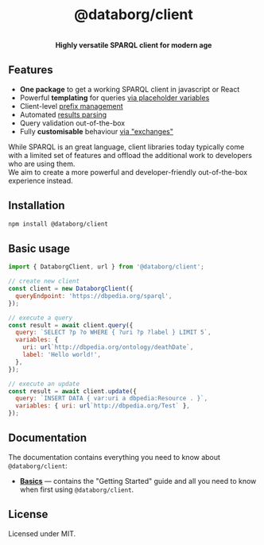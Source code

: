 <div align="center">
  <h1>@databorg/client</h1>

  <br />

  <strong>
    Highly versatile SPARQL client for modern age
  </strong>
</div>

## Features

- **One package** to get a working SPARQL client in javascript or React
- Powerful **templating** for queries [via placeholder variables](./docs/Basics.md#templating)
- Client-level [prefix management](./docs/Basics.md#setting-up-the-client)
- Automated [results parsing](./docs/Basics.md#results-parsing)
- Query validation out-of-the-box
- Fully **customisable** behaviour [via "exchanges"](./docs/Basics.md#exchanges)

While SPARQL is an great language, client libraries today typically come with a limited set of features and offload the additional work to developers who are using them.  
We aim to create a more powerful and developer-friendly out-of-the-box experience instead.

## Installation

```sh
npm install @databorg/client
```

## Basic usage

```js
import { DataborgClient, url } from '@databorg/client';

// create new client
const client = new DataborgClient({
  queryEndpoint: 'https://dbpedia.org/sparql',
});

// execute a query
const result = await client.query({
  query: `SELECT ?p ?o WHERE { ?uri ?p ?label } LIMIT 5`,
  variables: {
    uri: url`http://dbpedia.org/ontology/deathDate`,
    label: 'Hello world!',
  },
});

// execute an update
const result = await client.update({
  query: `INSERT DATA { var:uri a dbpedia:Resource . }`,
  variables: { uri: url`http://dbpedia.org/Test` },
});
```

## Documentation

The documentation contains everything you need to know about `@databorg/client`:

- **[Basics](./docs/Basics.md)** — contains the "Getting Started" guide and all you need to know when first using `@databorg/client`.

## License

Licensed under MIT.
